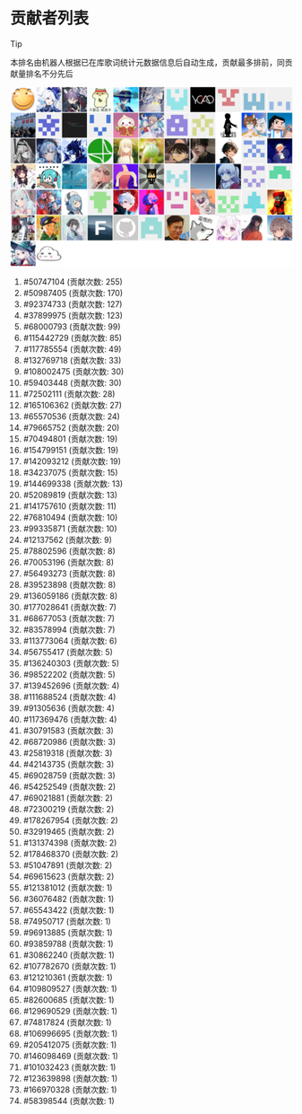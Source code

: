 # 贡献者列表

> [!TIP]
> 本排名由机器人根据已在库歌词统计元数据信息后自动生成，贡献最多排前，同贡献量排名不分先后

![贡献者头像画廊](./CONTRIBUTORS.svg)

1. #50747104 (贡献次数: 255)
2. #50987405 (贡献次数: 170)
3. #92374733 (贡献次数: 127)
4. #37899975 (贡献次数: 123)
5. #68000793 (贡献次数: 99)
6. #115442729 (贡献次数: 85)
7. #117785554 (贡献次数: 49)
8. #132769718 (贡献次数: 33)
9. #108002475 (贡献次数: 30)
10. #59403448 (贡献次数: 30)
11. #72502111 (贡献次数: 28)
12. #165106362 (贡献次数: 27)
13. #65570536 (贡献次数: 24)
14. #79665752 (贡献次数: 20)
15. #70494801 (贡献次数: 19)
16. #154799151 (贡献次数: 19)
17. #142093212 (贡献次数: 19)
18. #34237075 (贡献次数: 15)
19. #144699338 (贡献次数: 13)
20. #52089819 (贡献次数: 13)
21. #141757610 (贡献次数: 11)
22. #76810494 (贡献次数: 10)
23. #99335871 (贡献次数: 10)
24. #12137562 (贡献次数: 9)
25. #78802596 (贡献次数: 8)
26. #70053196 (贡献次数: 8)
27. #56493273 (贡献次数: 8)
28. #39523898 (贡献次数: 8)
29. #136059186 (贡献次数: 8)
30. #177028641 (贡献次数: 7)
31. #68677053 (贡献次数: 7)
32. #83578994 (贡献次数: 7)
33. #113773064 (贡献次数: 6)
34. #56755417 (贡献次数: 5)
35. #136240303 (贡献次数: 5)
36. #98522202 (贡献次数: 5)
37. #139452696 (贡献次数: 4)
38. #111688524 (贡献次数: 4)
39. #91305636 (贡献次数: 4)
40. #117369476 (贡献次数: 4)
41. #30791583 (贡献次数: 3)
42. #68720986 (贡献次数: 3)
43. #25819318 (贡献次数: 3)
44. #42143735 (贡献次数: 3)
45. #69028759 (贡献次数: 3)
46. #54252549 (贡献次数: 2)
47. #69021881 (贡献次数: 2)
48. #72300219 (贡献次数: 2)
49. #178267954 (贡献次数: 2)
50. #32919465 (贡献次数: 2)
51. #131374398 (贡献次数: 2)
52. #178468370 (贡献次数: 2)
53. #51047891 (贡献次数: 2)
54. #69615623 (贡献次数: 2)
55. #121381012 (贡献次数: 1)
56. #36076482 (贡献次数: 1)
57. #65543422 (贡献次数: 1)
58. #74950717 (贡献次数: 1)
59. #96913885 (贡献次数: 1)
60. #93859788 (贡献次数: 1)
61. #30862240 (贡献次数: 1)
62. #107782670 (贡献次数: 1)
63. #121210361 (贡献次数: 1)
64. #109809527 (贡献次数: 1)
65. #82600685 (贡献次数: 1)
66. #129690529 (贡献次数: 1)
67. #74817824 (贡献次数: 1)
68. #106996695 (贡献次数: 1)
69. #205412075 (贡献次数: 1)
70. #146098469 (贡献次数: 1)
71. #101032423 (贡献次数: 1)
72. #123639898 (贡献次数: 1)
73. #166970328 (贡献次数: 1)
74. #58398544 (贡献次数: 1)
